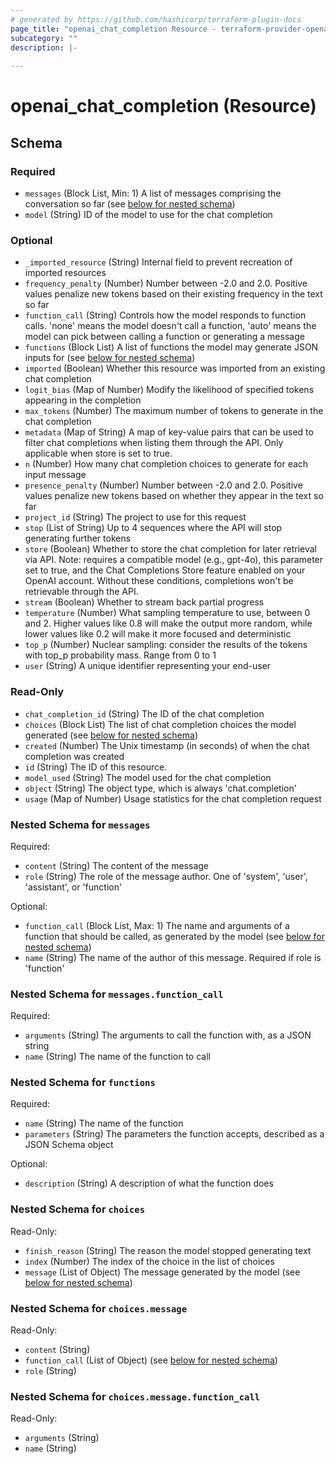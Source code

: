 ```yaml
---
# generated by https://github.com/hashicorp/terraform-plugin-docs
page_title: "openai_chat_completion Resource - terraform-provider-openai"
subcategory: ""
description: |-
  
---
```


# openai_chat_completion (Resource)





<!-- schema generated by tfplugindocs -->
## Schema

### Required

- `messages` (Block List, Min: 1) A list of messages comprising the conversation so far (see [below for nested schema](#nestedblock--messages))
- `model` (String) ID of the model to use for the chat completion

### Optional

- `_imported_resource` (String) Internal field to prevent recreation of imported resources
- `frequency_penalty` (Number) Number between -2.0 and 2.0. Positive values penalize new tokens based on their existing frequency in the text so far
- `function_call` (String) Controls how the model responds to function calls. 'none' means the model doesn't call a function, 'auto' means the model can pick between calling a function or generating a message
- `functions` (Block List) A list of functions the model may generate JSON inputs for (see [below for nested schema](#nestedblock--functions))
- `imported` (Boolean) Whether this resource was imported from an existing chat completion
- `logit_bias` (Map of Number) Modify the likelihood of specified tokens appearing in the completion
- `max_tokens` (Number) The maximum number of tokens to generate in the chat completion
- `metadata` (Map of String) A map of key-value pairs that can be used to filter chat completions when listing them through the API. Only applicable when store is set to true.
- `n` (Number) How many chat completion choices to generate for each input message
- `presence_penalty` (Number) Number between -2.0 and 2.0. Positive values penalize new tokens based on whether they appear in the text so far
- `project_id` (String) The project to use for this request
- `stop` (List of String) Up to 4 sequences where the API will stop generating further tokens
- `store` (Boolean) Whether to store the chat completion for later retrieval via API. Note: requires a compatible model (e.g., gpt-4o), this parameter set to true, and the Chat Completions Store feature enabled on your OpenAI account. Without these conditions, completions won't be retrievable through the API.
- `stream` (Boolean) Whether to stream back partial progress
- `temperature` (Number) What sampling temperature to use, between 0 and 2. Higher values like 0.8 will make the output more random, while lower values like 0.2 will make it more focused and deterministic
- `top_p` (Number) Nuclear sampling: consider the results of the tokens with top_p probability mass. Range from 0 to 1
- `user` (String) A unique identifier representing your end-user

### Read-Only

- `chat_completion_id` (String) The ID of the chat completion
- `choices` (Block List) The list of chat completion choices the model generated (see [below for nested schema](#nestedblock--choices))
- `created` (Number) The Unix timestamp (in seconds) of when the chat completion was created
- `id` (String) The ID of this resource.
- `model_used` (String) The model used for the chat completion
- `object` (String) The object type, which is always 'chat.completion'
- `usage` (Map of Number) Usage statistics for the chat completion request

<a id="nestedblock--messages"></a>
### Nested Schema for `messages`

Required:

- `content` (String) The content of the message
- `role` (String) The role of the message author. One of 'system', 'user', 'assistant', or 'function'

Optional:

- `function_call` (Block List, Max: 1) The name and arguments of a function that should be called, as generated by the model (see [below for nested schema](#nestedblock--messages--function_call))
- `name` (String) The name of the author of this message. Required if role is 'function'

<a id="nestedblock--messages--function_call"></a>
### Nested Schema for `messages.function_call`

Required:

- `arguments` (String) The arguments to call the function with, as a JSON string
- `name` (String) The name of the function to call



<a id="nestedblock--functions"></a>
### Nested Schema for `functions`

Required:

- `name` (String) The name of the function
- `parameters` (String) The parameters the function accepts, described as a JSON Schema object

Optional:

- `description` (String) A description of what the function does


<a id="nestedblock--choices"></a>
### Nested Schema for `choices`

Read-Only:

- `finish_reason` (String) The reason the model stopped generating text
- `index` (Number) The index of the choice in the list of choices
- `message` (List of Object) The message generated by the model (see [below for nested schema](#nestedatt--choices--message))

<a id="nestedatt--choices--message"></a>
### Nested Schema for `choices.message`

Read-Only:

- `content` (String)
- `function_call` (List of Object) (see [below for nested schema](#nestedobjatt--choices--message--function_call))
- `role` (String)

<a id="nestedobjatt--choices--message--function_call"></a>
### Nested Schema for `choices.message.function_call`

Read-Only:

- `arguments` (String)
- `name` (String)
